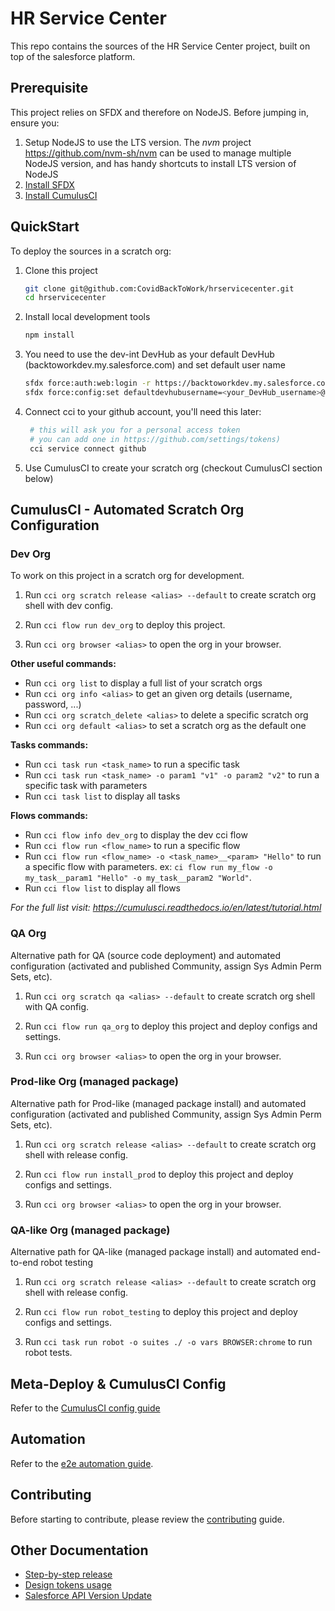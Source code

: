 # HR Service Center

This repo contains the sources of the HR Service Center project, built on top of the salesforce platform.

## Prerequisite

This project relies on SFDX and therefore on NodeJS. Before jumping in, ensure you:

1. Setup NodeJS to use the LTS version. The _nvm_ project https://github.com/nvm-sh/nvm can be used to manage multiple NodeJS version, and has handy shortcuts to install LTS version of NodeJS
2. [Install SFDX](https://developer.salesforce.com/docs/atlas.en-us.sfdx_setup.meta/sfdx_setup/sfdx_setup_install_cli.htm)
3. [Install CumulusCI](https://cumulusci.readthedocs.io/en/latest/install.html#installing-cumulusci)

## QuickStart

To deploy the sources in a scratch org:

1. Clone this project

    ```bash
    git clone git@github.com:CovidBackToWork/hrservicecenter.git
    cd hrservicecenter
    ```

2. Install local development tools

    ```bash
    npm install
    ```

3. You need to use the dev-int DevHub as your default DevHub (backtoworkdev.my.salesforce.com) and set default user name
    ```bash
    sfdx force:auth:web:login -r https://backtoworkdev.my.salesforce.com -a DevHub
    sfdx force:config:set defaultdevhubusername=<your_DevHub_username>@dev-int.backtowork.devhub.org --global
    ```
4. Connect cci to your github account, you'll need this later:
    ```bash
     # this will ask you for a personal access token
     # you can add one in https://github.com/settings/tokens)
     cci service connect github
    ```
5. Use CumulusCI to create your scratch org (checkout CumulusCI section below)

## CumulusCI - Automated Scratch Org Configuration

### Dev Org

To work on this project in a scratch org for development.

1. Run `cci org scratch release <alias> --default` to create scratch org shell with dev config.

2. Run `cci flow run dev_org` to deploy this project.

3. Run `cci org browser <alias>` to open the org in your browser.

**Other useful commands:**

-   Run `cci org list` to display a full list of your scratch orgs
-   Run `cci org info <alias>` to get an given org details (username, password, ...)
-   Run `cci org scratch_delete <alias>` to delete a specific scratch org
-   Run `cci org default <alias>` to set a scratch org as the default one

**Tasks commands:**

-   Run `cci task run <task_name>` to run a specific task
-   Run `cci task run <task_name> -o param1 "v1" -o param2 "v2"` to run a specific task with parameters
-   Run `cci task list` to display all tasks

**Flows commands:**

-   Run `cci flow info dev_org` to display the dev cci flow
-   Run `cci flow run <flow_name>` to run a specific flow
-   Run `cci flow run <flow_name> -o <task_name>__<param> "Hello"` to run a specific flow with parameters. ex: `ci flow run my_flow -o my_task__param1 "Hello" -o my_task__param2 "World"`.
-   Run `cci flow list` to display all flows

_For the full list visit: https://cumulusci.readthedocs.io/en/latest/tutorial.html_

### QA Org

Alternative path for QA (source code deployment) and automated configuration (activated and published Community,
assign Sys Admin Perm Sets, etc).

1. Run `cci org scratch qa <alias> --default` to create scratch org shell with QA config.

2. Run `cci flow run qa_org` to deploy this project and deploy configs and settings.

3. Run `cci org browser <alias>` to open the org in your browser.

### Prod-like Org (managed package)

Alternative path for Prod-like (managed package install) and automated configuration (activated and published
Community, assign Sys Admin Perm Sets, etc).

1. Run `cci org scratch release <alias> --default` to create scratch org shell with release config.

2. Run `cci flow run install_prod` to deploy this project and deploy configs and settings.

3. Run `cci org browser <alias>` to open the org in your browser.

### QA-like Org (managed package)

Alternative path for QA-like (managed package install) and automated end-to-end robot testing

1. Run `cci org scratch release <alias> --default` to create scratch org shell with release config.

2. Run `cci flow run robot_testing` to deploy this project and deploy configs and settings.

3. Run `cci task run robot -o suites ./ -o vars BROWSER:chrome` to run robot tests.

## Meta-Deploy & CumulusCI Config

Refer to the [CumulusCI config guide](./cumulusCI/README.md)

## Automation

Refer to the [e2e automation guide](./doc/e2e-automation.md).

## Contributing

Before starting to contribute, please review the [contributing](CONTRIBUTING.md) guide.

## Other Documentation

-   [Step-by-step release](doc/prerelease.md)
-   [Design tokens usage](doc/design-tokens.md)
-   [Salesforce API Version Update](doc/api-version-update.md)

